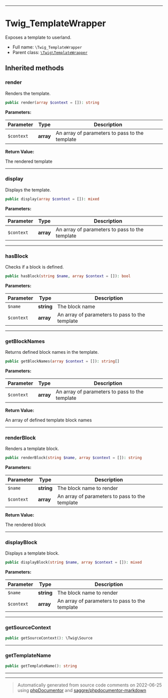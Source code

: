 ***

# Twig_TemplateWrapper

Exposes a template to userland.



* Full name: `\Twig_TemplateWrapper`
* Parent class: [`\Twig\TemplateWrapper`](./Twig/TemplateWrapper.md)






## Inherited methods


### render

Renders the template.

```php
public render(array $context = []): string
```








**Parameters:**

| Parameter | Type | Description |
|-----------|------|-------------|
| `$context` | **array** | An array of parameters to pass to the template |


**Return Value:**

The rendered template



***

### display

Displays the template.

```php
public display(array $context = []): mixed
```








**Parameters:**

| Parameter | Type | Description |
|-----------|------|-------------|
| `$context` | **array** | An array of parameters to pass to the template |




***

### hasBlock

Checks if a block is defined.

```php
public hasBlock(string $name, array $context = []): bool
```








**Parameters:**

| Parameter | Type | Description |
|-----------|------|-------------|
| `$name` | **string** | The block name |
| `$context` | **array** | An array of parameters to pass to the template |




***

### getBlockNames

Returns defined block names in the template.

```php
public getBlockNames(array $context = []): string[]
```








**Parameters:**

| Parameter | Type | Description |
|-----------|------|-------------|
| `$context` | **array** | An array of parameters to pass to the template |


**Return Value:**

An array of defined template block names



***

### renderBlock

Renders a template block.

```php
public renderBlock(string $name, array $context = []): string
```








**Parameters:**

| Parameter | Type | Description |
|-----------|------|-------------|
| `$name` | **string** | The block name to render |
| `$context` | **array** | An array of parameters to pass to the template |


**Return Value:**

The rendered block



***

### displayBlock

Displays a template block.

```php
public displayBlock(string $name, array $context = []): mixed
```








**Parameters:**

| Parameter | Type | Description |
|-----------|------|-------------|
| `$name` | **string** | The block name to render |
| `$context` | **array** | An array of parameters to pass to the template |




***

### getSourceContext



```php
public getSourceContext(): \Twig\Source
```











***

### getTemplateName



```php
public getTemplateName(): string
```











***


***
> Automatically generated from source code comments on 2022-06-25 using [phpDocumentor](http://www.phpdoc.org/) and [saggre/phpdocumentor-markdown](https://github.com/Saggre/phpDocumentor-markdown)
